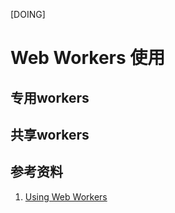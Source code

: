 [DOING]
# Web Workers 使用

## 专用workers

## 共享workers


## 参考资料
1. [Using Web Workers](https://developer.mozilla.org/en-US/docs/Web/API/Web_Workers_API/Using_web_workers#dedicated_workers)